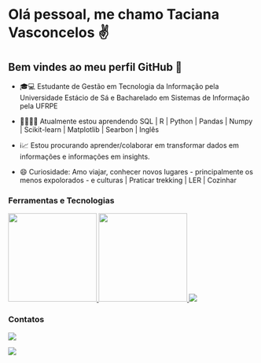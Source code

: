# Olá pessoal, me chamo Taciana Vasconcelos ✌️
## Bem vindes ao meu perfil GitHub 💛

<!--
**Taciana3090/taciana3090** is a ✨ _special_ ✨ repository because its `README.md` (this file) appears on your GitHub profile.

Here are some ideas to get you started:

- 🔭 I’m currently working on ...
- 🌱 I’m currently learning ...
- 👯 I’m looking to collaborate on ...
- 🤔 I’m looking for help with ...
- 💬 Ask me about ...
- 📫 How to reach me: ...
- 😄 Pronouns: ...
- ⚡ Fun fact: ...
-->
- 🎓💻 Estudante de Gestão em Tecnologia da Informação pela Universidade Estácio de Sá e Bacharelado em Sistemas de Informação pela UFRPE

- 👩‍🎓👩‍💻 Atualmente estou aprendendo SQL | R | Python | Pandas | Numpy | Scikit-learn | Matplotlib | Searbon | Inglês

- ℹ️📈 Estou procurando aprender/colaborar em transformar dados em informações e informações em insights.

- 😄 Curiosidade: Amo viajar, conhecer novos lugares - principalmente os menos expolorados -  e culturas | Praticar trekking | LER | Cozinhar


### Ferramentas e Tecnologias

<div>
<a href="https://github.com/Taciana3090">
<img height="180em" src="https://github-readme-stats.vercel.app/api/top-langs/?username=Taciana3090&layout=compact&langs_count=7&theme=dracula"/>
<img height="180em" src="https://github-readme-stats.vercel.app/api?username=Taciana3090&show_icons=true&theme=dracula&include_all_commits=true&count_private=true"/>
<a href = "mailto:contato@taciana3090@gmail.com"><img src="https://img.shields.io/badge/Gmail-D14836?style=for-the-badge&logo=gmail&logoColor=white" target="_blank"></a>
</div>

### Contatos

<div>
<a href="https://www.linkedin.com/in/taciana-vasconcelos-44a929217" target="_blank"><img src="https://img.shields.io/badge/-LinkedIn-%230077B5?style=for-the-badge&logo=linkedin&logoColor=white" target="_blank"></a> 

<a href = "mailto:taciana3090@gmail.com"><img src="https://img.shields.io/badge/Gmail-D14836?style=for-the-badge&logo=gmail&logoColor=white" target="_blank"></a>

<div>
